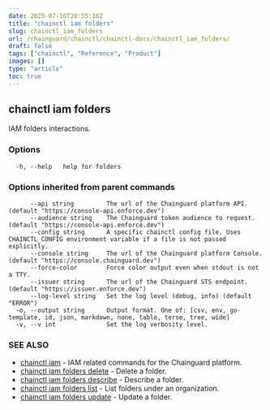 ```yaml
---
date: 2025-07-16T20:55:16Z
title: "chainctl iam folders"
slug: chainctl_iam_folders
url: /chainguard/chainctl/chainctl-docs/chainctl_iam_folders/
draft: false
tags: ["chainctl", "Reference", "Product"]
images: []
type: "article"
toc: true
---
```

## chainctl iam folders

IAM folders interactions.

### Options

```
  -h, --help   help for folders
```

### Options inherited from parent commands

```
      --api string         The url of the Chainguard platform API. (default "https://console-api.enforce.dev")
      --audience string    The Chainguard token audience to request. (default "https://console-api.enforce.dev")
      --config string      A specific chainctl config file. Uses CHAINCTL_CONFIG environment variable if a file is not passed explicitly.
      --console string     The url of the Chainguard platform Console. (default "https://console.chainguard.dev")
      --force-color        Force color output even when stdout is not a TTY.
      --issuer string      The url of the Chainguard STS endpoint. (default "https://issuer.enforce.dev")
      --log-level string   Set the log level (debug, info) (default "ERROR")
  -o, --output string      Output format. One of: [csv, env, go-template, id, json, markdown, none, table, terse, tree, wide]
  -v, --v int              Set the log verbosity level.
```

### SEE ALSO

* [chainctl iam](/chainguard/chainctl/chainctl-docs/chainctl_iam/)	 - IAM related commands for the Chainguard platform.
* [chainctl iam folders delete](/chainguard/chainctl/chainctl-docs/chainctl_iam_folders_delete/)	 - Delete a folder.
* [chainctl iam folders describe](/chainguard/chainctl/chainctl-docs/chainctl_iam_folders_describe/)	 - Describe a folder.
* [chainctl iam folders list](/chainguard/chainctl/chainctl-docs/chainctl_iam_folders_list/)	 - List folders under an organization.
* [chainctl iam folders update](/chainguard/chainctl/chainctl-docs/chainctl_iam_folders_update/)	 - Update a folder.

